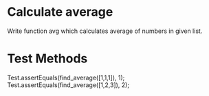 Calculate average
================
Write function avg which calculates average of numbers in given list.

Test Methods
==========
Test.assertEquals(find_average([1,1,1]), 1);
Test.assertEquals(find_average([1,2,3]), 2);